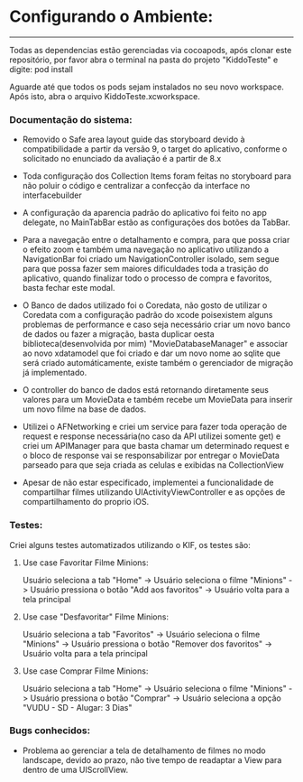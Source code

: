 # Configurando o Ambiente:

--- 
Todas as dependencias estão gerenciadas via cocoapods, após clonar este repositório, por favor abra o terminal
na pasta do projeto "KiddoTeste" e digite: pod install<p>
Aguarde até que todos os pods sejam instalados no seu novo workspace.
Após isto, abra o arquivo KiddoTeste.xcworkspace.

### Documentação do sistema:

- Removido o Safe area layout guide das storyboard devido à compatibilidade a partir da versão 9,
o target do aplicativo, conforme o solicitado no enunciado da avaliação é a partir de 8.x

- Toda configuração dos Collection Items foram feitas no storyboard para não poluir o código e centralizar
a confecção da interface no interfacebuilder

- A configuração da aparencia padrão do aplicativo foi feito no app delegate, no MainTabBar estão as configurações dos
botões da TabBar.

- Para a navegação entre o detalhamento e compra, para que possa criar o efeito zoom e também uma navegação no aplicativo
utilizando a NavigationBar foi criado um NavigationController isolado, sem segue para que possa fazer sem maiores
dificuldades toda a trasição do aplicativo, quando finalizar todo o processo de compra e favoritos, basta fechar este
modal.

- O Banco de dados utilizado foi o Coredata, não gosto de utilizar o Coredata com a configuração padrão do xcode poisexistem alguns problemas de performance e caso seja necessário criar um novo banco de dados ou fazer a migração, basta duplicar oesta biblioteca(desenvolvida por mim) "MovieDatabaseManager" e associar ao novo xdatamodel que foi criado e dar um novo nome ao sqlite que será criado automáticamente, existe também o gerenciador de migração já implementado.

- O controller do banco de dados está retornando diretamente seus valores para um MovieData e também recebe um MovieData para inserir um novo filme na base de dados.

- Utilizei o AFNetworking e criei um service para fazer toda operação de request e response necessária(no caso da API utilizei somente get) e criei um APIManager para que basta chamar um determinado request e o bloco de response vai se responsabilizar por entregar o MovieData parseado para que seja criada as celulas e exibidas na CollectionView

- Apesar de não estar especificado, implementei a funcionalidade de compartilhar filmes utilizando UIActivityViewController e as opções de compartilhamento do proprio iOS.


### Testes:
Criei alguns testes automatizados utilizando o KIF, os testes são:
1. Use case Favoritar Filme Minions:<p>
Usuário seleciona a tab "Home" -> Usuário seleciona o filme "Minions" -> Usuário pressiona o botão "Add aos favoritos" ->
Usuário volta para a tela principal

1. Use case "Desfavoritar" Filme Minions:<p>
Usuário seleciona a tab "Favoritos" -> Usuário seleciona o filme "Minions" -> Usuário pressiona o botão "Remover dos favoritos" ->
Usuário volta para a tela principal

1. Use case Comprar Filme Minions:<p>
Usuário seleciona a tab "Home" -> Usuário seleciona o filme "Minions" -> Usuário pressiona o botão "Comprar" ->
Usuário seleciona a opção "VUDU - SD - Alugar: 3 Dias"

### Bugs conhecidos:

- Problema ao gerenciar a tela de detalhamento de filmes no modo landscape, devido ao prazo, não tive tempo de readaptar a View para dentro de uma UIScrollView.


